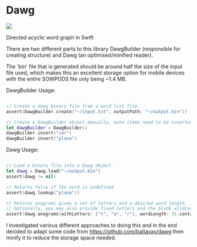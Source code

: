 # Dawg
![](https://reposs.herokuapp.com/?path=ChrisAU/Dawg)

Directed acyclic word graph in Swift

There are two different parts to this library DawgBuilder (responsible for creating structure) and Dawg (an optimised/minified reader).

The 'bin' file that is generated should be around half the size of the input file used, which makes this an excellent storage option for mobile devices with the entire SOWPODS file only being ~1.4 MB.

DawgBuilder Usage:
```swift

// Create a dawg binary file from a word list file.
assert(DawgBuilder.create("~/input.txt", outputPath: "~/output.bin"))

// Create a DawgBuilder object manually, note items need to be inserted alpabetically.
let dawgBuilder = DawgBuilder()
dawgBuilder.insert("car")
dawgBuilder.insert("plane")

```

Dawg Usage:
```swift

// Load a binary file into a Dawg object.
let dawg = Dawg.load("~/output.bin")
assert(dawg != nil)

// Returns false if the word is undefined
assert(dawg.lookup("plane"))

// Returns anagrams given a set of letters and a desired word length.
// Optionally, you may also provide fixed letters and the blank wildcard to use (defaults to ?)
assert(dawg.anagrams(withLetters: ["t", "a", "r"], wordLength: 3).contains("art"))

```

I investigated various different approaches to doing this and in the end decided to adapt some code from https://github.com/baltavay/dawg then minify it to reduce the storage space needed.

